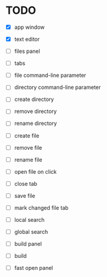 # TODO

- [x] app window
- [x] text editor
- [ ] files panel
- [ ] tabs
- [ ] file command-line parameter
- [ ] directory command-line parameter
- [ ] create directory
- [ ] remove directory
- [ ] rename directory
- [ ] create file
- [ ] remove file
- [ ] rename file
- [ ] open file on click
- [ ] close tab
- [ ] save file
- [ ] mark changed file tab
- [ ] local search
- [ ] global search
- [ ] build panel
- [ ] build
- [ ] fast open panel

